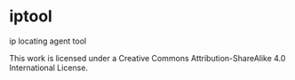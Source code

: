 # iptool
ip locating agent tool

This work is licensed under a Creative Commons Attribution-ShareAlike 4.0 International License.

